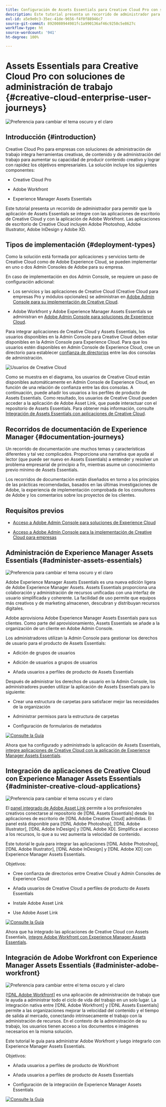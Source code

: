```yaml
---
title: Configuración de Assets Essentials para Creative Cloud Pro con soluciones de administración de trabajo
description: Este tutorial presenta un recorrido de administrador para permitir que la aplicación de Assets Essentials se integre con las aplicaciones de escritorio de Creative Cloud y con la aplicación de Adobe Workfront. Las aplicaciones de escritorio de Creative Cloud incluyen Adobe Photoshop, Adobe Illustrator, Adobe InDesign y Adobe XD.
exl-id: a5e9e0c3-35ec-41de-9656-f4f0f88946c7
source-git-commit: 8920080944981fc1a990136af46c9258c5e8627c
workflow-type: ht
source-wordcount: '941'
ht-degree: 100%

---
```


# Assets Essentials para Creative Cloud Pro con soluciones de administración de trabajo {#creative-cloud-enterprise-user-journeys}

![Preferencia para cambiar el tema oscuro y el claro](assets/cce-next-banner-landing-page.png)

## Introducción {#introduction}

Creative Cloud Pro para empresas con soluciones de administración de trabajo integra herramientas creativas, de contenido y de administración del trabajo para aumentar su capacidad de producir contenido creativo y lograr con rapidez los objetivos empresariales. La solución incluye los siguientes componentes:

* Creative Cloud Pro

* Adobe Workfront

* Experience Manager Assets Essentials

Este tutorial presenta un recorrido de administrador para permitir que la aplicación de Assets Essentials se integre con las aplicaciones de escritorio de Creative Cloud y con la aplicación de Adobe Workfront. Las aplicaciones de escritorio de Creative Cloud incluyen Adobe Photoshop, Adobe Illustrator, Adobe InDesign y Adobe XD.

## Tipos de implementación {#deployment-types}

Como la solución está formada por aplicaciones y servicios tanto de Creative Cloud como de Adobe Experience Cloud, se pueden implementar en uno o dos Admin Consoles de Adobe para su empresa.

En caso de implementación en dos Admin Console, se requiere un paso de configuración adicional:

* Los servicios y las aplicaciones de Creative Cloud (Creative Cloud para empresas Pro y módulos opcionales) se administran en [Adobe Admin Console para su implementación de Creative Cloud](https://helpx.adobe.com/es/enterprise/admin-guide.html).

* Adobe Workfront y Adobe Experience Manager Assets Essentials se administran en [Adobe Admin Console para soluciones de Experience Cloud](https://experienceleague.adobe.com/docs/core-services/interface/administration/admin-getting-started.html?lang=es).

Para integrar aplicaciones de Creative Cloud y Assets Essentials, los usuarios disponibles en la Admin Console para Creative Cloud deben estar disponibles en la Admin Console para Experience Cloud. Para que los usuarios estén disponibles en Admin Console de Experience Cloud, cree un directorio para establecer [confianza de directorios](https://helpx.adobe.com/es/enterprise/using/set-up-identity.html#directory-trusting) entre las dos consolas de administración.

![Usuarios de Creative Cloud](assets/creative-cloud-users.svg)

Como se muestra en el diagrama, los usuarios de Creative Cloud están disponibles automáticamente en Admin Console de Experience Cloud, en función de una relación de confianza entre las dos consolas. A continuación, puede añadir los usuarios a los perfiles de producto de Assets Essentials. Como resultado, los usuarios de Creative Cloud pueden acceder a la aplicación de Adobe Asset Link, que puede interactuar con el repositorio de Assets Essentials. Para obtener más información, consulte [Integración de Assets Essentials con aplicaciones de Creative Cloud](integrate-with-creative-cloud.md).

## Recorridos de documentación de Experience Manager {#documentation-journeys}

Un recorrido de documentación une muchos temas y características diferentes y tal vez complicados. Proporciona una narrativa que ayuda al lector (que puede ser nuevo en Assets Essentials) a entender y resolver un problema empresarial de principio a fin, mientras asume un conocimiento previo mínimo de Assets Essentials.

Los recorridos de documentación están diseñados en torno a los principios de las prácticas recomendadas, basados en las últimas investigaciones de Adobe, la experiencia de implementación comprobada de los consultores de Adobe y los comentarios sobre los proyectos de los clientes.

## Requisitos previos

* [Acceso a Adobe Admin Console para soluciones de Experience Cloud](https://experienceleague.adobe.com/docs/core-services/interface/administration/admin-getting-started.html?lang=es)

* [Acceso a Adobe Admin Console para la implementación de Creative Cloud para empresas](https://helpx.adobe.com/es/enterprise/admin-guide.html)

## Administración de Experience Manager Assets Essentials {#administer-assets-essentials}

![Preferencia para cambiar el tema oscuro y el claro](assets/cce-assets.png)

Adobe Experience Manager Assets Essentials es una nueva edición ligera de Adobe Experience Manager Assets. Assets Essentials proporciona una colaboración y administración de recursos unificadas con una interfaz de usuario simplificada y coherente. La facilidad de uso permite que equipos más creativos y de marketing almacenen, descubran y distribuyan recursos digitales.

Adobe aprovisiona Adobe Experience Manager Assets Essentials para sus clientes. Como parte del aprovisionamiento, Assets Essentials se añade a la organización de un cliente en Adobe Admin Console.

Los administradores utilizan la Admin Console para gestionar los derechos de usuario para el producto de Assets Essentials:

* Adición de grupos de usuarios

* Adición de usuarios a grupos de usuarios

* Añada usuarios a perfiles de producto de Assets Essentials

Después de administrar los derechos de usuario en la Admin Console, los administradores pueden utilizar la aplicación de Assets Essentials para lo siguiente:

* Crear una estructura de carpetas para satisfacer mejor las necesidades de la organización

* Administrar permisos para la estructura de carpetas

* Configuración de formularios de metadatos

[![Consulte la Guía](https://helpx.adobe.com/content/dam/help/en/marketing-cloud/how-to/digital-foundation/_jcr_content/main-pars/image_1250343773/see-the-guide-sm.png)](deploy-administer.md)

Ahora que ha configurado y administrado la aplicación de Assets Essentials, [integre aplicaciones de Creative Cloud con la aplicación de Experience Manager Assets Essentials](integrate-with-creative-cloud.md).

## Integración de aplicaciones de Creative Cloud con Experience Manager Assets Essentials {#administer-creative-cloud-applications}

![Preferencia para cambiar el tema oscuro y el claro](assets/cce-creative-cloud.png)

El [panel integrado de Adobe Asset Link](https://www.adobe.com/es/creativecloud/business/enterprise/adobe-asset-link.html) permite a los profesionales creativos conectarse al repositorio de [!DNL Assets Essentials] desde las aplicaciones de escritorio de [!DNL Adobe Creative Cloud] admitidas. El panel está disponible para [!DNL Adobe Photoshop], [!DNL Adobe Illustrator], [!DNL Adobe InDesign] y [!DNL Adobe XD]. Simplifica el acceso a los recursos, lo que a su vez aumenta la velocidad de contenido.

Este tutorial le guía para integrar las aplicaciones [!DNL Adobe Photoshop], [!DNL Adobe Illustrator], [!DNL Adobe InDesign] y [!DNL Adobe XD] con Experience Manager Assets Essentials.

Objetivos:

* Cree confianza de directorios entre Creative Cloud y Admin Consoles de Experience Cloud

* Añada usuarios de Creative Cloud a perfiles de producto de Assets Essentials

* Instale Adobe Asset Link

* Use Adobe Asset Link

[![Consulte la Guía](https://helpx.adobe.com/content/dam/help/en/marketing-cloud/how-to/digital-foundation/_jcr_content/main-pars/image_1250343773/see-the-guide-sm.png)](integrate-with-creative-cloud.md)

Ahora que ha integrado las aplicaciones de Creative Cloud con Assets Essentials, [integre Adobe Workfront con Experience Manager Assets Essentials](integrate-with-workfront.md).

## Integración de Adobe Workfront con Experience Manager Assets Essentials {#administer-adobe-workfront}

![Preferencia para cambiar entre el tema oscuro y el claro](assets/cce-workfront.png)

[[!DNL Adobe Workfront]](https://www.workfront.com/) es una aplicación de administración de trabajo que le ayuda a administrar todo el ciclo de vida del trabajo en un solo lugar. La integración nativa entre [!DNL Adobe Workfront] y [!DNL Assets Essentials] permite a las organizaciones mejorar la velocidad del contenido y el tiempo de salida al mercado, conectando intrínsecamente el trabajo con la administración de recursos. En el contexto de la administración de su trabajo, los usuarios tienen acceso a los documentos e imágenes necesarios en la misma solución.

Este tutorial le guía para administrar Adobe Workfront y luego integrarlo con Experience Manager Assets Essentials.

Objetivos:

* Añada usuarios a perfiles de producto de Workfront

* Añada usuarios a perfiles de producto de Assets Essentials

* Configuración de la integración de Experience Manager Assets Essentials

[![Consulte la Guía](https://helpx.adobe.com/content/dam/help/en/marketing-cloud/how-to/digital-foundation/_jcr_content/main-pars/image_1250343773/see-the-guide-sm.png)](integrate-with-workfront.md)
